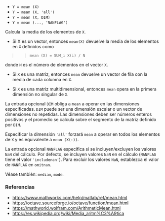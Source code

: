 - `Y = mean (X)`
- `Y = mean (X, 'all')`
- `Y = mean (X, DIM)`
- `Y = mean (..., 'NANFLAG')`

Calcula la media de los elementos de `X`.

- Si X es un vector, entonces `mean(X)` devuelve la media de los elementos en
  `X` definidos como

> > `mean (X) = SUM_i X(i) / N`

donde `N` es el número de elementos en el vector `X`.

- Si `X` es una matriz, entonces `mean` devuelve un vector de fila con la media
  de cada columna en `X`.

- Si `X` es una matriz multidimensional, entonces `mean` opera en la primera
  dimensión no singular de `X`.

La entrada opcional `DIM` obliga a `mean` a operar en las dimensiones
especificadas. `DIM` puede ser una dimensión escalar o un vector de dimensiones
no repetidas. Las dimensiones deben ser números enteros positivos y el promedio
se calcula sobre el segmento de la matriz definido por `DIM`.

Especificar la dimensión `'all'` forzará `mean` a operar en todos los elementos
de `X` y es equivalente a `mean (X(:))`.

La entrada opcional `NANFLAG` especifica si se incluyen/excluyen los valores
`NaN` del cálculo. Por defecto, se incluyen valores `NaN` en el cálculo
(`NANFLAG` tiene el valor `'includenan'`). Para excluir los valores `NaN`,
establezca el valor de `NANFLAG` en `omitnan`.

Véase también: `median`, `mode`.

### Referencias

- https://www.mathworks.com/help/matlab/ref/mean.html
- https://octave.sourceforge.io/octave/function/mean.html
- https://mathworld.wolfram.com/ArithmeticMean.html
- https://es.wikipedia.org/wiki/Media_aritm%C3%A9tica
